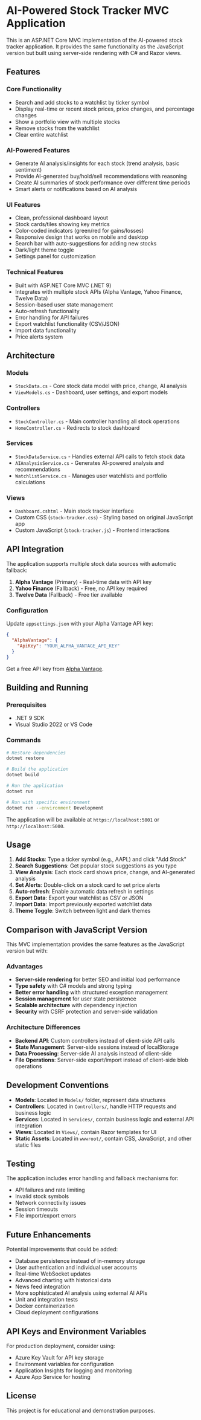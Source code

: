 # AI-Powered Stock Tracker MVC Application

This is an ASP.NET Core MVC implementation of the AI-powered stock tracker application. It provides the same functionality as the JavaScript version but built using server-side rendering with C# and Razor views.

## Features

### Core Functionality
- Search and add stocks to a watchlist by ticker symbol
- Display real-time or recent stock prices, price changes, and percentage changes
- Show a portfolio view with multiple stocks
- Remove stocks from the watchlist
- Clear entire watchlist

### AI-Powered Features
- Generate AI analysis/insights for each stock (trend analysis, basic sentiment)
- Provide AI-generated buy/hold/sell recommendations with reasoning
- Create AI summaries of stock performance over different time periods
- Smart alerts or notifications based on AI analysis

### UI Features
- Clean, professional dashboard layout
- Stock cards/tiles showing key metrics
- Color-coded indicators (green/red for gains/losses)
- Responsive design that works on mobile and desktop
- Search bar with auto-suggestions for adding new stocks
- Dark/light theme toggle
- Settings panel for customization

### Technical Features
- Built with ASP.NET Core MVC (.NET 9)
- Integrates with multiple stock APIs (Alpha Vantage, Yahoo Finance, Twelve Data)
- Session-based user state management
- Auto-refresh functionality
- Error handling for API failures
- Export watchlist functionality (CSV/JSON)
- Import data functionality
- Price alerts system

## Architecture

### Models
- `StockData.cs` - Core stock data model with price, change, AI analysis
- `ViewModels.cs` - Dashboard, user settings, and export models

### Controllers
- `StockController.cs` - Main controller handling all stock operations
- `HomeController.cs` - Redirects to stock dashboard

### Services
- `StockDataService.cs` - Handles external API calls to fetch stock data
- `AIAnalysisService.cs` - Generates AI-powered analysis and recommendations
- `WatchlistService.cs` - Manages user watchlists and portfolio calculations

### Views
- `Dashboard.cshtml` - Main stock tracker interface
- Custom CSS (`stock-tracker.css`) - Styling based on original JavaScript app
- Custom JavaScript (`stock-tracker.js`) - Frontend interactions

## API Integration

The application supports multiple stock data sources with automatic fallback:

1. **Alpha Vantage** (Primary) - Real-time data with API key
2. **Yahoo Finance** (Fallback) - Free, no API key required
3. **Twelve Data** (Fallback) - Free tier available

### Configuration

Update `appsettings.json` with your Alpha Vantage API key:

```json
{
  "AlphaVantage": {
    "ApiKey": "YOUR_ALPHA_VANTAGE_API_KEY"
  }
}
```

Get a free API key from [Alpha Vantage](https://www.alphavantage.co/support/#api-key).

## Building and Running

### Prerequisites
- .NET 9 SDK
- Visual Studio 2022 or VS Code

### Commands

```bash
# Restore dependencies
dotnet restore

# Build the application
dotnet build

# Run the application
dotnet run

# Run with specific environment
dotnet run --environment Development
```

The application will be available at `https://localhost:5001` or `http://localhost:5000`.

## Usage

1. **Add Stocks**: Type a ticker symbol (e.g., AAPL) and click "Add Stock"
2. **Search Suggestions**: Get popular stock suggestions as you type
3. **View Analysis**: Each stock card shows price, change, and AI-generated analysis
4. **Set Alerts**: Double-click on a stock card to set price alerts
5. **Auto-refresh**: Enable automatic data refresh in settings
6. **Export Data**: Export your watchlist as CSV or JSON
7. **Import Data**: Import previously exported watchlist data
8. **Theme Toggle**: Switch between light and dark themes

## Comparison with JavaScript Version

This MVC implementation provides the same features as the JavaScript version but with:

### Advantages
- **Server-side rendering** for better SEO and initial load performance
- **Type safety** with C# models and strong typing
- **Better error handling** with structured exception management
- **Session management** for user state persistence
- **Scalable architecture** with dependency injection
- **Security** with CSRF protection and server-side validation

### Architecture Differences
- **Backend API**: Custom controllers instead of client-side API calls
- **State Management**: Server-side sessions instead of localStorage
- **Data Processing**: Server-side AI analysis instead of client-side
- **File Operations**: Server-side export/import instead of client-side blob operations

## Development Conventions

- **Models**: Located in `Models/` folder, represent data structures
- **Controllers**: Located in `Controllers/`, handle HTTP requests and business logic
- **Services**: Located in `Services/`, contain business logic and external API integration
- **Views**: Located in `Views/`, contain Razor templates for UI
- **Static Assets**: Located in `wwwroot/`, contain CSS, JavaScript, and other static files

## Testing

The application includes error handling and fallback mechanisms for:
- API failures and rate limiting
- Invalid stock symbols
- Network connectivity issues
- Session timeouts
- File import/export errors

## Future Enhancements

Potential improvements that could be added:
- Database persistence instead of in-memory storage
- User authentication and individual user accounts
- Real-time WebSocket updates
- Advanced charting with historical data
- News feed integration
- More sophisticated AI analysis using external AI APIs
- Unit and integration tests
- Docker containerization
- Cloud deployment configurations

## API Keys and Environment Variables

For production deployment, consider using:
- Azure Key Vault for API key storage
- Environment variables for configuration
- Application Insights for logging and monitoring
- Azure App Service for hosting

## License

This project is for educational and demonstration purposes.

